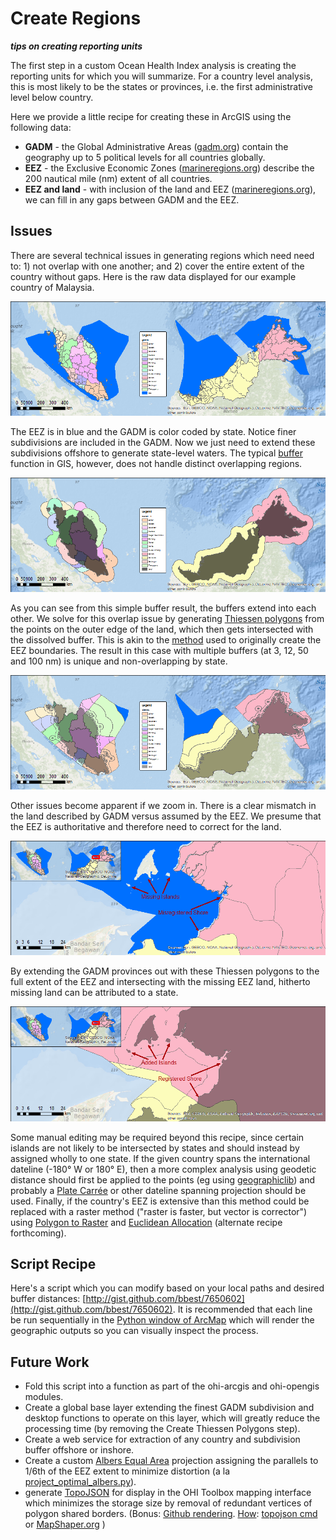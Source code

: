 # Create Regions
**_tips on creating reporting units_**

The first step in a custom Ocean Health Index analysis is creating the reporting units for which you will summarize. For a country level analysis, this is most likely to be the states or provinces, i.e. the first administrative level below country.

Here we provide a little recipe for creating these in ArcGIS using the following data:
* **GADM** - the Global Administrative Areas ([gadm.org](http://gadm.org)) contain the geography up to 5 political levels for all countries globally. 
* **EEZ** - the Exclusive Economic Zones ([marineregions.org](http://marineregions.org)) describe the 200 nautical mile (nm) extent of all countries.
* **EEZ and land** - with inclusion of the land and EEZ ([marineregions.org](http://marineregions.org)), we can fill in any gaps between GADM and the EEZ.

## Issues

There are several technical issues in generating regions which need need to: 1) not overlap with one another; and 2) cover the entire extent of the country without gaps. Here is the raw data displayed for our example country of Malaysia.

![raw data: GADM and EEZ](../figs/create_regions/gadm.png)

The EEZ is in blue and the GADM is color coded by state. Notice finer subdivisions are included in the GADM. Now we just need to extend these subdivisions offshore to generate state-level waters. The typical [buffer](http://resources.arcgis.com/en/help/main/10.2/index.html#//000800000019000000) function in GIS, however, does not handle distinct overlapping regions.

![raw data: GADM and EEZ](../figs/create_regions/overlapping.png)

As you can see from this simple buffer result, the buffers extend into each other. We solve for this overlap issue by generating [Thiessen polygons](http://resources.arcgis.com/en/help/main/10.2/index.html#//00080000001m000000) from the points on the outer edge of the land, which then gets intersected with the dissolved buffer. This is akin to the [method](http://marineregions.org/eezmethodology.php) used to originally create the EEZ boundaries. The result in this case with multiple buffers (at 3, 12, 50 and 100 nm) is unique and non-overlapping by state.

![raw data: GADM and EEZ](../figs/create_regions/buffers.png)

Other issues become apparent if we zoom in. There is a clear mismatch in the land described by GADM versus assumed by the EEZ. We presume that the EEZ is authoritative and therefore need to correct for the land.

![raw data: GADM and EEZ](../figs/create_regions/issues.png)

By extending the GADM provinces out with these Thiessen polygons to the full extent of the EEZ and intersecting with the missing EEZ land, hitherto missing land can be attributed to a state.

![raw data: GADM and EEZ](../figs/create_regions/corrected.png)

Some manual editing may be required beyond this recipe, since certain islands are not likely to be intersected by states and should instead by assigned wholly to one state. If the given country spans the international dateline (-180&deg; W or 180&deg; E), then a more complex analysis using geodetic distance should first be applied to the points (eg using [geographiclib](http://code.env.duke.edu/projects/mget/ticket/549)) and probably a [Plate Carr&eacute;e](http://resources.arcgis.com/en/help/main/10.2/index.html#//003r0000003r000000) or other dateline spanning projection should be used. Finally, if the country's EEZ is extensive than this method could be replaced with a raster method ("raster is faster, but vector is corrector") using [Polygon to Raster](http://resources.arcgis.com/en/help/main/10.2/index.html#//001200000030000000) and [Euclidean Allocation](http://resources.arcgis.com/en/help/main/10.2/index.html#//009z0000001m000000) (alternate recipe forthcoming).

## Script Recipe

Here's a script which you can modify based on your local paths and desired buffer distances: [http://gist.github.com/bbest/7650602](http://gist.github.com/bbest/7650602). It is recommended that each line be run sequentially in the [Python window of ArcMap](http://resources.arcgis.com/en/help/main/10.2/index.html#/What_is_the_Python_window/002100000017000000/) which will render the geographic outputs so you can visually inspect the process.

## Future Work
* Fold this script into a function as part of the ohi-arcgis and ohi-opengis modules.
* Create a global base layer extending the finest GADM subdivision and desktop functions to operate on this layer, which will greatly reduce the processing time (by removing the Create Thiessen Polygons step).
* Create a web service for extraction of any country and subdivision buffer offshore or inshore.
* Create a custom [Albers Equal Area](http://resources.arcgis.com/en/help/main/10.2/index.html#//003r0000001n000000) projection assigning the parallels to 1/6th of the EEZ extent to minimize distortion (a la [project_optimal_albers.py](http://code.env.duke.edu/projects/mget/attachment/ticket/231/project_optimal_albers.py)).
* generate [TopoJSON](https://github.com/mbostock/topojson) for display in the OHI Toolbox mapping interface which minimizes the storage size by removal of redundant vertices of polygon shared borders. (Bonus: [Github rendering](http://blog.thematicmapping.org/2013/06/converting-shapefiles-to-topojson.html). [How](http://bost.ocks.org/mike/map/): [topojson cmd](https://github.com/mbostock/topojson/wiki/Command-Line-Reference) or [MapShaper.org](http://www.mapshaper.org) )